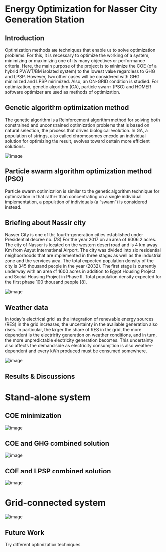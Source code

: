 # Energy Optimization for Nasser City Generation Station

## Introduction

Optimization methods are techniques that enable us to solve optimization problems. For this, it is necessary to optimize the working of a system, minimizing or maximizing one of its many objectives or performance criteria.
Here, the main purpose of the project is to minimize the COE (of a hybrid PV/WT/BM isolated system) to the lowest value regardless to GHG and LPSP. However, two other cases will be considered with GHG minimized and LPSP minimized. Also, an ON-GRID condition is studied.
For optimization, genetic algorithm (GA), particle swarm (PSO) and HOMER software optimizer are used as methods of optimization.

## Genetic algorithm optimization method
The genetic algorithm is a Reinforcement algorithm method for solving both constrained and unconstrained optimization problems that is based on natural selection, the process that drives biological evolution. In GA, a population of strings, also called chromosomes encode an individual solution for optimizing the result, evolves toward certain more efficient solutions.

![image](https://user-images.githubusercontent.com/101316217/210587272-1cfe851f-44fd-4db9-a899-ef6fead43501.png)

## Particle swarm algorithm optimization method (PSO)

Particle swarm optimization is similar to the genetic algorithm technique for optimization in that rather than concentrating on a single individual implementation, a population of individuals (a “swarm”) is considered instead.

## Briefing about Nassir city

Nasser City is one of the fourth-generation cities established under Presidential decree no. (78) For the year 2017 on an area of 6006.2 acres. The city of Nasser is located on the western desert road and is 4 km away Km from Asyut International Airport. The city was divided into six residential neighborhoods that are implemented in three stages as well as the industrial zone and the services area. The total expected population density of the city is 345 thousand people in the year (2032).
The first stage is currently underway with an area of 1600 acres in addition to
Egypt Housing Project and Social Housing Project in Phase II. Total population density expected for the first phase 100 thousand people [8].


![image](https://user-images.githubusercontent.com/101316217/210586159-c9dfbcf5-9a7f-4765-88fa-c72c1a16b9e6.png)


## Weather data

In today's electrical grid, as the integration of renewable energy sources (RES) in the grid increases, the uncertainty in the available generation also rises. In particular, the larger the share of RES in the grid, the more dependent is the electricity generation on weather conditions, and in turn, the more unpredictable electricity generation becomes. This uncertainty also affects the demand side as electricity consumption is also weather-dependent and every kWh produced must be consumed somewhere.


![image](https://user-images.githubusercontent.com/101316217/210586404-885873ae-c63e-4bc9-beb7-450bc4d1d9f1.png)


## Results & Discussions

# Stand-alone system

## COE minimization

![image](https://user-images.githubusercontent.com/101316217/210590408-586394a0-a7b3-4614-bb4d-b9e804924739.png)

## COE and GHG combined solution

![image](https://user-images.githubusercontent.com/101316217/210590460-61cd0461-f8c8-430e-837d-be541a4d6467.png)

## COE and LPSP combined solution

![image](https://user-images.githubusercontent.com/101316217/210590502-d56cf841-8ba8-4ad5-9e46-c02feb89c29e.png)

# Grid-connected system

![image](https://user-images.githubusercontent.com/101316217/210590630-14b5d9cf-9416-4a9a-aaa9-1c881a2a3844.png)

## Future Work 

Try different optimization techniques  
